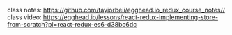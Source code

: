 class notes: https://github.com/tayiorbeii/egghead.io_redux_course_notes//
class video: https://egghead.io/lessons/react-redux-implementing-store-from-scratch?pl=react-redux-es6-d38bc6dc

